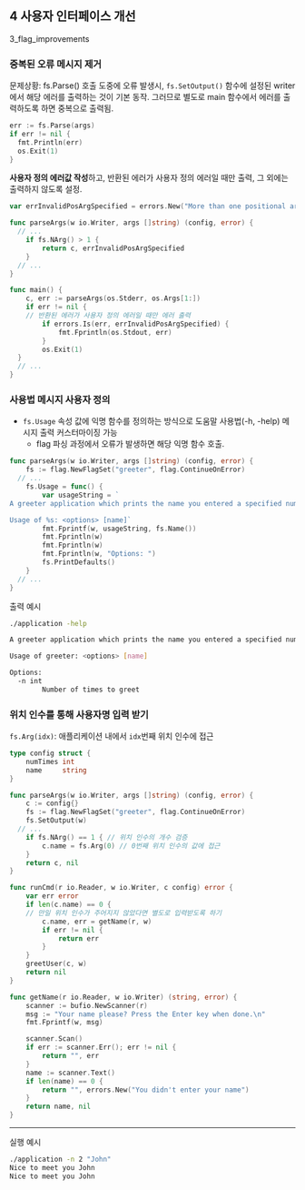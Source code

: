 ## 4 사용자 인터페이스 개선

3_flag_improvements

### 중복된 오류 메시지 제거

문제상황: fs.Parse() 호출 도중에 오류 발생시, `fs.SetOutput()` 함수에 설정된 writer에서 해당 에러를 출력하는 것이 기본 동작. 그러므로 별도로 main 함수에서 에러를 출력하도록 하면 중복으로 출력됨.

```go
err := fs.Parse(args)
if err != nil {
  fmt.Println(err)
  os.Exit(1)
}
```

**사용자 정의 에러값 작성**하고, 반환된 에러가 사용자 정의 에러일 때만 출력, 그 외에는 출력하지 않도록 설정.

```go
var errInvalidPosArgSpecified = errors.New("More than one positional argument specified")

func parseArgs(w io.Writer, args []string) (config, error) {
  // ...
	if fs.NArg() > 1 {
		return c, errInvalidPosArgSpecified
	}
  // ...
}

func main() {
	c, err := parseArgs(os.Stderr, os.Args[1:])
	if err != nil {
    // 반환된 에러가 사용자 정의 에러일 때만 에러 출력
		if errors.Is(err, errInvalidPosArgSpecified) {
			fmt.Fprintln(os.Stdout, err)
		}
		os.Exit(1)
  }
  // ...
}
```

### 사용법 메시지 사용자 정의

- `fs.Usage` 속성 값에 익명 함수를 정의하는 방식으로 도움말 사용법(-h, -help) 메시지 출력 커스터마이징 가능
  - flag 파싱 과정에서 오류가 발생하면 해당 익명 함수 호출.

```go
func parseArgs(w io.Writer, args []string) (config, error) {
	fs := flag.NewFlagSet("greeter", flag.ContinueOnError)
  // ...
	fs.Usage = func() {
		var usageString = `
A greeter application which prints the name you entered a specified number of times.

Usage of %s: <options> [name]`
		fmt.Fprintf(w, usageString, fs.Name())
		fmt.Fprintln(w)
		fmt.Fprintln(w)
		fmt.Fprintln(w, "Options: ")
		fs.PrintDefaults()
	}
  // ...
}
```

출력 예시

```bash
./application -help

A greeter application which prints the name you entered a specified number of times.

Usage of greeter: <options> [name]

Options:
  -n int
        Number of times to greet
```

### 위치 인수를 통해 사용자명 입력 받기

`fs.Arg(idx)`: 애플리케이션 내에서 `idx`번째 위치 인수에 접근

```go
type config struct {
	numTimes int
	name     string
}

func parseArgs(w io.Writer, args []string) (config, error) {
	c := config{}
	fs := flag.NewFlagSet("greeter", flag.ContinueOnError)
	fs.SetOutput(w)
  // ...
	if fs.NArg() == 1 { // 위치 인수의 개수 검증
		c.name = fs.Arg(0) // 0번째 위치 인수의 값에 접근
	}
	return c, nil
}

func runCmd(r io.Reader, w io.Writer, c config) error {
	var err error
	if len(c.name) == 0 {
    // 만일 위치 인수가 주어지지 않았다면 별도로 입력받도록 하기
		c.name, err = getName(r, w)
		if err != nil {
			return err
		}
	}
	greetUser(c, w)
	return nil
}

func getName(r io.Reader, w io.Writer) (string, error) {
	scanner := bufio.NewScanner(r)
	msg := "Your name please? Press the Enter key when done.\n"
	fmt.Fprintf(w, msg)

	scanner.Scan()
	if err := scanner.Err(); err != nil {
		return "", err
	}
	name := scanner.Text()
	if len(name) == 0 {
		return "", errors.New("You didn't enter your name")
	}
	return name, nil
}
```

---

실행 예시

```bash
./application -n 2 "John"
Nice to meet you John
Nice to meet you John
```
